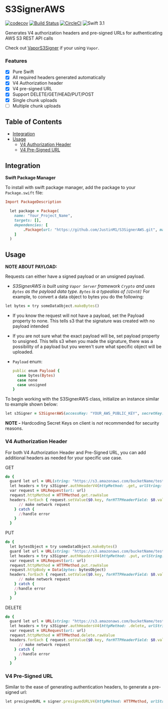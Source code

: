 # S3SignerAWS

[![codecov](https://codecov.io/gh/JustinM1/S3SignerAWS/branch/master/graph/badge.svg)](https://codecov.io/gh/JustinM1/S3SignerAWS)
[![Build Status](https://www.bitrise.io/app/cf5b884ca2181b4c/status.svg?token=QM_jU5_3BEQRmt0OmdVwJw&branch=master)](https://www.bitrise.io/app/cf5b884ca2181b4c)
[![CircleCI](https://circleci.com/gh/JustinM1/S3SignerAWS.svg?style=svg)](https://circleci.com/gh/JustinM1/S3SignerAWS)
<img src="http://img.shields.io/badge/Swift-3.1-blue.svg?style=plastic" alt="Swift 3.1"/>


Generates V4 authorization headers and pre-signed URLs for authenticating AWS S3 REST API calls

Check out [VaporS3Signer](https://github.com/JustinM1/VaporS3Signer.git) if your using `Vapor`.

### Features
- [x] Pure Swift
- [x] All required headers generated automatically
- [x] V4 Authorization header
- [x] V4 pre-signed URL
- [x] Support DELETE/GET/HEAD/PUT/POST
- [x] Single chunk uploads
- [ ] Multiple chunk uploads

## Table of Contents
  - [Integration](#integration)
  - [Usage](#usage)
    - [V4 Authorization Header](#v4-authorization-header)
    - [V4 Pre-Signed URL](#v4-pre-signed-url)

## Integration
**Swift Package Manager**

To install with swift package manager, add the package to your `Package.swift` file:
```ruby
Import PackageDescription

  let package = Package(
    name: "Your_Project_Name",
    targets: [],
    dependencies: [
        .Package(url: "https://github.com/JustinM1/S3SignerAWS.git", majorVersion: 3)
    ]
  )  
  ```
## Usage

**NOTE ABOUT PAYLOAD:**

Requests can either have a signed payload or an unsigned payload.
* _S3SignerAWS is built using `Vapor Server` framework `Crypto` and uses `Bytes` as the payload data type. `Bytes` is a typealias of `[UInt8]`_
For example, to convert a data object to bytes you do the following:

```ruby
let bytes = try someDataObject.makeBytes()
```
* If you know the request will not have a payload, set the Payload property to none. This tells s3 that the signature was created with no payload intended
* If you are not sure what the exact payload will be, set payload property to unsigned. This tells s3 when you made the signature, there was a possibility of a payload but you weren't sure what specific object will be uploaded.
* `Payload` enum:

    ```ruby
    public enum Payload {
      case bytes(Bytes)
      case none
      case unsigned
    }
    ```
To begin working with the S3SignerAWS class, initialize an instance similar to example shown below:

```ruby
let s3Signer = S3SignerAWS(accessKey: "YOUR_AWS_PUBLIC_KEY", secretKey: "YOUR_AWS_SECRET_KEY", region: .usStandard_usEast1)  
```
**NOTE -** Hardcoding Secret Keys on client is _not_ recommended for security reasons.

### V4 Authorization Header
For both V4 Authorization Header and Pre-Signed URL, you can add additional headers as needed for your specific use case.

GET

```ruby
do {
  guard let url = URL(string: "https://s3.amazonaws.com/bucketName/testUploadImage.png") else { throw someError }
  let headers = try s3Signer.authHeaderV4(httpMethod: .get, urlString: url.absoluteString, headers: [:], payload: .none)          
  var request = URLRequest(url: url)
  request.httpMethod = HTTPMethod.get.rawValue
  headers.forEach { request.setValue($0.key, forHTTPHeaderField: $0.value) }
      // make network request
    } catch {
      //handle error
    }
  }
  ```
PUT

```ruby
do {
  let bytesObject = try someDataObject.makeBytes()
  guard let url = URL(string: "https://s3.amazonaws.com/bucketName/testUploadImage.png") else { throw someError }
  let headers = try s3Signer.authHeadersV4(httpMethod: .put, urlString: url.absoluteString, headers: [:], payload: .bytes(bytesObject))
  var request = URLRequest(url: url)
  request.httpMethod = HTTPMethod.put.rawValue
  request.httpBody = Data(bytes: bytesObject)
  headers.forEach { request.setValue($0.key, forHTTPHeaderField: $0.value) }
      // make network request
    } catch {
    //handle error
    }
  }
  ```
DELETE

```ruby
do {
  guard let url = URL(string: "https://s3.amazonaws.com/bucketName/testUploadImage.png") else { throw someError }
  let headers = try s3Signer.authHeadersV4(httpMethod: .delete, urlString: url.absoluteString, headers: [:], payload: .none)
  var request = URLRequest(url: url)
  request.httpMethod = HTTPMethod.delete.rawValue
  headers.forEach { request.setValue($0.key, forHTTPHeaderField: $0.value) }
      // make network request
    } catch {
      //handle error
    }
  }
```

### V4 Pre-Signed URL

Similar to the ease of generating authentication headers, to generate a pre-signed url:
```ruby
let presignedURL = signer.presignedURLV4(httpMethod: HTTPMethod, urlString: String, expiration: TimeFromNow, headers: [String: String]) -> String
  ```
